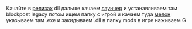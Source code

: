 Качайте в [релизах](https://github.com/OwlUniversal/blockpost-wallhack/releases) dll дальше качаем [лаунчер](http://www.playblockpost.com/) и устанавливаем там blockpost legacy потом ищем папку с игрой и качаем туда [мелон](https://github.com/LavaGang/MelonLoader/releases) указываем там .exe и закидываем .dll в папку mods в игре наживаем G
